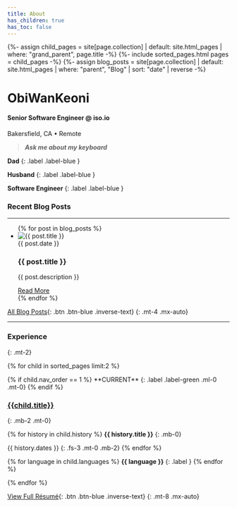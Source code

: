 ```yaml
---
title: About
has_children: true
has_toc: false
---
```

{%- assign child_pages = site[page.collection]
 | default: site.html_pages
 | where: "grand_parent", page.title -%}
{%- include sorted_pages.html pages = child_pages -%}
{%- assign blog_posts = site[page.collection]
 | default: site.html_pages
 | where: "parent", "Blog"
 | sort: "date" | reverse -%}

# <a style="text-decoration: none;" href="https://github.com/ObiWanKeoni"><i class="lni lni-github gradient-text fs-6"></i>ObiWanKeoni</a>
#### Senior Software Engineer @ <a style="text-decoration: none;" href="https://iso.io">iso.io<i class="lni lni-arrow-top-right"></i></a>
Bakersfield, CA • Remote
> ***Ask me about my keyboard***

**Dad**
{: .label .label-blue }

**Husband**
{: .label .label-blue }

**Software Engineer**
{: .label .label-blue }

### Recent Blog Posts
- - -

<ul>
{% for post in blog_posts %}
 <li class="blog mb-6"> 
   <img src="{{ post.image_link }}" alt="{{ post.title }}" class="card-image">
   <div class="card-body">
	   <span class="fs-3">
	   {{ post.date }} 
	   </span>
	   <h3 class="mt-0 mb-0">
	   {{ post.title }}
	   </h3>
	  <p class="mb-2">
	  {{ post.description }}
	  </p>
	   <span class="fs-4">
	   <a href= "{{ post.url }}">Read More<i class="lni lni-arrow-right"></i></a>
	   </span>
   </div>
</li>
{% endfor %}
</ul>

[All Blog Posts<i class="lni lni-arrow-right-circle"></i>](/blog){: .btn .btn-blue .inverse-text}
{: .mt-4 .mx-auto}

- - -

### Experience
{: .mt-2}

{% for child in sorted_pages limit:2 %}

<div class="experience mt-5" markdown=1>
 {% if child.nav_order == 1 %}
 **CURRENT**
 {: .label .label-green .ml-0 .mt-0}
 {% endif %}

### [{{child.title}}<i class="lni lni-arrow-right"></i>]({{child.url}})
{: .mb-2 .mt-0}

{% for history in child.history %}
**{{ history.title }}**
{: .mb-0}

{{ history.dates }}
{: .fs-3 .mt-0 .mb-2}
{% endfor %}

{% for language in child.languages %}
<i class="devicon-{{ language | downcase | replace: 'aws', 'amazonwebservices' | replace: 'c#', 'csharp' | replace: '.net', 'dotnetcore' | replace: 'mssql', 'microsoftsqlserver' }}-plain"></i>**{{ language }}**
{: .label }
{% endfor %}

</div>
{% endfor %}

[View Full Résumé<i class="lni lni-arrow-right-circle"></i>](/resume){: .btn .btn-blue .inverse-text}
{: .mt-8 .mx-auto}

